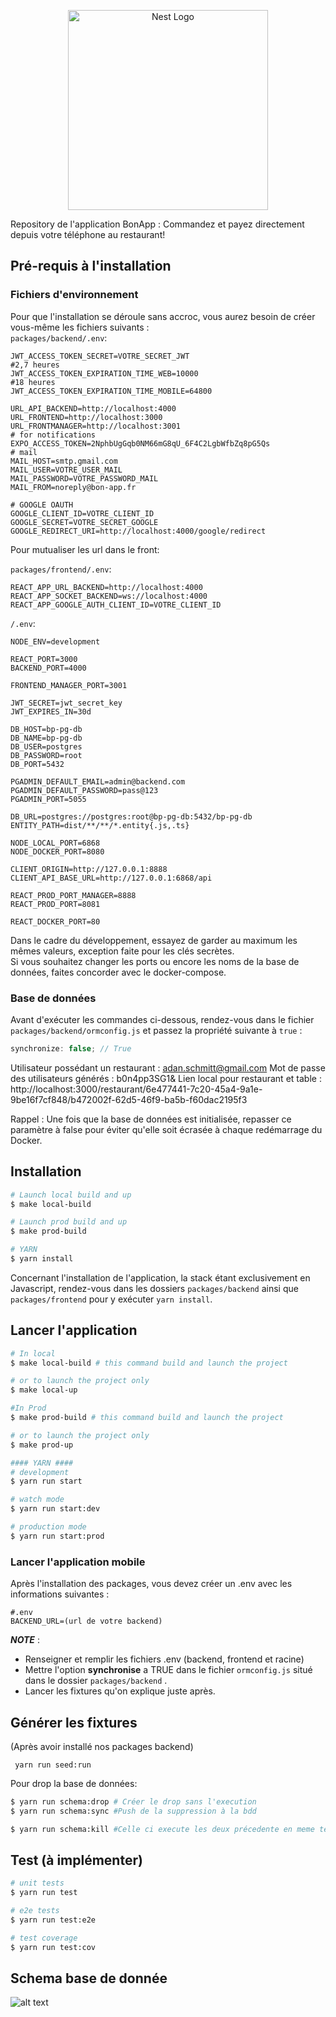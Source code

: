 <p align="center">
  <a href="http://nestjs.com/" target="blank"><img src="https://nestjs.com/img/logo_text.svg" width="320" alt="Nest Logo" /></a>
</p>

Repository de l'application BonApp : Commandez et payez directement depuis votre téléphone au restaurant!

## Pré-requis à l'installation

### Fichiers d'environnement

Pour que l'installation se déroule sans accroc, vous aurez besoin de créer vous-même les fichiers suivants :  
`packages/backend/.env`:

```
JWT_ACCESS_TOKEN_SECRET=VOTRE_SECRET_JWT
#2,7 heures
JWT_ACCESS_TOKEN_EXPIRATION_TIME_WEB=10000
#18 heures
JWT_ACCESS_TOKEN_EXPIRATION_TIME_MOBILE=64800

URL_API_BACKEND=http://localhost:4000
URL_FRONTEND=http://localhost:3000
URL_FRONTMANAGER=http://localhost:3001
# for notifications
EXPO_ACCESS_TOKEN=2NphbUgGqb0NM66mG8qU_6F4C2LgbWfbZq8pG5Qs
# mail
MAIL_HOST=smtp.gmail.com
MAIL_USER=VOTRE_USER_MAIL
MAIL_PASSWORD=VOTRE_PASSWORD_MAIL
MAIL_FROM=noreply@bon-app.fr

# GOOGLE OAUTH
GOOGLE_CLIENT_ID=VOTRE_CLIENT_ID
GOOGLE_SECRET=VOTRE_SECRET_GOOGLE
GOOGLE_REDIRECT_URI=http://localhost:4000/google/redirect
```

Pour mutualiser les url dans le front:

`packages/frontend/.env`:

```
REACT_APP_URL_BACKEND=http://localhost:4000
REACT_APP_SOCKET_BACKEND=ws://localhost:4000
REACT_APP_GOOGLE_AUTH_CLIENT_ID=VOTRE_CLIENT_ID
```

`/.env`:

```
NODE_ENV=development

REACT_PORT=3000
BACKEND_PORT=4000

FRONTEND_MANAGER_PORT=3001

JWT_SECRET=jwt_secret_key
JWT_EXPIRES_IN=30d

DB_HOST=bp-pg-db
DB_NAME=bp-pg-db
DB_USER=postgres
DB_PASSWORD=root
DB_PORT=5432

PGADMIN_DEFAULT_EMAIL=admin@backend.com
PGADMIN_DEFAULT_PASSWORD=pass@123
PGADMIN_PORT=5055

DB_URL=postgres://postgres:root@bp-pg-db:5432/bp-pg-db
ENTITY_PATH=dist/**/**/*.entity{.js,.ts}

NODE_LOCAL_PORT=6868
NODE_DOCKER_PORT=8080

CLIENT_ORIGIN=http://127.0.0.1:8888
CLIENT_API_BASE_URL=http://127.0.0.1:6868/api

REACT_PROD_PORT_MANAGER=8888
REACT_PROD_PORT=8081

REACT_DOCKER_PORT=80
```

Dans le cadre du développement, essayez de garder au maximum les mêmes valeurs, exception faite pour les clés
secrètes.  
Si vous souhaitez changer les ports ou encore les noms de la base de données, faites concorder avec le docker-compose.

### Base de données

Avant d'exécuter les commandes ci-dessous, rendez-vous dans le fichier `packages/backend/ormconfig.js`
et passez la propriété suivante à `true` :

```javascript
synchronize: false; // True
```

Utilisateur possédant un restaurant : adan.schmitt@gmail.com
Mot de passe des utilisateurs générés : b0n4pp3SG1&
Lien local pour restaurant et table : http://localhost:3000/restaurant/6e477441-7c20-45a4-9a1e-9be16f7cf848/b472002f-62d5-46f9-ba5b-f60dac2195f3

Rappel : Une fois que la base de données est initialisée, repasser ce paramètre à false pour éviter qu'elle soit écrasée
à chaque redémarrage du Docker.

## Installation

```bash
# Launch local build and up
$ make local-build

# Launch prod build and up
$ make prod-build

# YARN
$ yarn install
```

Concernant l'installation de l'application, la stack étant exclusivement en Javascript, rendez-vous dans les dossiers
`packages/backend` ainsi que `packages/frontend` pour y exécuter `yarn install`.

## Lancer l'application

```bash
# In local
$ make local-build # this command build and launch the project

# or to launch the project only
$ make local-up

#In Prod
$ make prod-build # this command build and launch the project

# or to launch the project only
$ make prod-up

#### YARN ####
# development
$ yarn run start

# watch mode
$ yarn run start:dev

# production mode
$ yarn run start:prod
```

### Lancer l'application mobile

Après l'installation des packages, vous devez créer un .env avec les informations suivantes :

```
#.env
BACKEND_URL=(url de votre backend)

```

**_NOTE_** :

- Renseigner et remplir les fichiers .env (backend, frontend et racine)
- Mettre l'option **synchronise** a TRUE dans le fichier `ormconfig.js` situé dans le dossier `packages/backend`
  .
- Lancer les fixtures qu'on explique juste après.

## Générer les fixtures

(Après avoir installé nos packages backend)

` yarn run seed:run`

Pour drop la base de données:

```bash
$ yarn run schema:drop # Créer le drop sans l'execution
$ yarn run schema:sync #Push de la suppression à la bdd

$ yarn run schema:kill #Celle ci execute les deux précedente en meme temps
```

## Test (à implémenter)

```bash
# unit tests
$ yarn run test

# e2e tests
$ yarn run test:e2e

# test coverage
$ yarn run test:cov
```

## Schema base de donnée

![alt text](./bdd_bonApp.jpeg)
